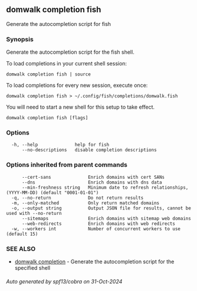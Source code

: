 ## domwalk completion fish

Generate the autocompletion script for fish

### Synopsis

Generate the autocompletion script for the fish shell.

To load completions in your current shell session:

	domwalk completion fish | source

To load completions for every new session, execute once:

	domwalk completion fish > ~/.config/fish/completions/domwalk.fish

You will need to start a new shell for this setup to take effect.


```
domwalk completion fish [flags]
```

### Options

```
  -h, --help              help for fish
      --no-descriptions   disable completion descriptions
```

### Options inherited from parent commands

```
      --cert-sans              Enrich domains with cert SANs
      --dns                    Enrich domains with dns data
      --min-freshness string   Minimum date to refresh relationships, (YYYY-MM-DD) (default "0001-01-01")
  -q, --no-return              Do not return results
  -m, --only-matched           Only return matched domains
  -o, --output string          Output JSON file for results, cannot be used with --no-return
      --sitemaps               Enrich domains with sitemap web domains
      --web-redirects          Enrich domains with web redirects
  -w, --workers int            Number of concurrent workers to use (default 15)
```

### SEE ALSO

* [domwalk completion](domwalk_completion.md)	 - Generate the autocompletion script for the specified shell

###### Auto generated by spf13/cobra on 31-Oct-2024
